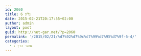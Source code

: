 ```yaml
---
id: 2060
title: גליון 6
date: 2015-02-21T20:17:55+02:00
author: admin
layout: post
guid: http://net-gar.net/?p=2060
permalink: '/2015/02/21/%d7%92%d7%9c%d7%99%d7%95%d7%9f-6-4/'
categories:
  - אתגר כרך ג
---
```

